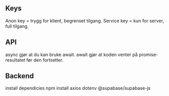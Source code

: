 ## Keys
Anon key = trygg for klient, begrenset tilgang.
Service key = kun for server, full tilgang.


## API
async gjør at du kan bruke await.
await gjør at koden venter på promise-resultatet før den fortsetter.


## Backend
install dependicies 
npm install axios dotenv @supabase/supabase-js

